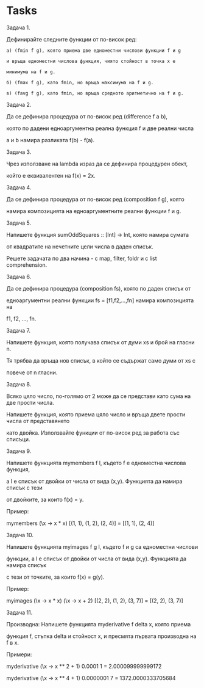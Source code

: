 # Tasks

Задача 1.

Дефинирайте следните функции от по-висок ред:

    а) (fmin f g), която приема две едноместни числови функции f и g

    и връща едноместни числова функция, чиято стойност в точка x е

    минимума на f и g.

    б) (fmax f g), като fmin, но връща максимума на f и g.

    в) (favg f g), като fmin, но връща средното аритметично на f и g.


Задача 2.

Да се дефинира процедура от по-висок ред (difference f a b), 

която по дадени едноаргументна реална функция f и две реални числа

a и b намира разликата f(b) - f(a).


Задача 3.

Чрез използване на lambda израз да се дефинира процедурен обект,

който е еквивалентен на f(x) = 2x.


Задача 4.

Да се дефинира процедура от по-висок ред (composition f g), която

намира композицията на едноаргументните реални функции f и g.


Задача 5.

Напишете функция sumOddSquares :: [Int] -> Int, която намира сумата

от квадратите на нечетните цели числа в даден списък. 

Решете задачата по два начина - с map, filter, foldr и с list comprehension.


Задача 6.

Да се дефинира процедура (composition fs), която по даден списък от

едноаргументни реални функции fs = [f1,f2,…,fn] намира композицията на

f1, f2, …, fn.


Задача 7.

Напишете функция, която получава списък от думи xs и брой на гласни n.

Тя трябва да връща нов списък, в който се съдържат само думи от xs с

повече от n гласни.


Задача 8.

Всяко цяло число, по-голямо от 2 може да се представи като сума на две прости числа.

Напишете функция, която приема цяло число и връща двете прости числа от представянето

като двойка. Използвайте функции от по-висок ред за работа със списъци.


Задача 9.

Напишете функцията mymembers f l, където f е едноместна числова функция,

а l е списък от двойки от числа от вида (x,y). Функцията да намира списък с тези 

от двойките, за които f(x) = y.

Пример:

mymembers (\x -> x * x) [(1, 1), (1, 2), (2, 4)] = [(1, 1), (2, 4)]


Задача 10.

Напишете функцията myimages f g l, където f и g са едноместни числови

функции, а l е списък от двойки от числа от вида (x,y). Функцията да намира списък

с тези от точките, за които f(x) = g(y).

Пример:

myimages (\x -> x * x) (\x -> x + 2) [(2, 2), (1, 2), (3, 7)] = [(2, 2), (3, 7)]


Задача 11.

Производна: Напишете функцията myderivative f delta x, която приема

функция f, стъпка delta и стойност x, и пресмята първата производна на f в x. 

Примери:

myderivative (\x -> x ** 2 + 1) 0.0001 1    = 2.000099999999172

myderivative (\x -> x ** 4 + 1) 0.0000001 7 = 1372.0000333705684
